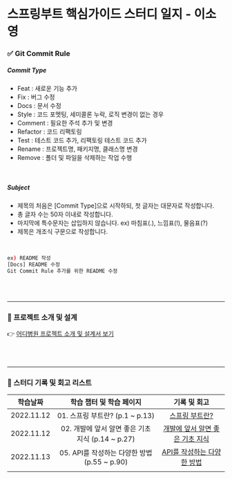 # 스프링부트 핵심가이드 스터디 일지 - 이소영

### ✅ Git Commit Rule

##### Commit Type

- Feat : 새로운 기능 추가
- Fix : 버그 수정
- Docs : 문서 수정
- Style : 코드 포멧팅, 세미콜론 누락, 로직 변경이 없는 경우
- Comment : 필요한 주석 추가 및 변경
- Refactor : 코드 리팩토링
- Test : 테스트 코드 추가, 리팩토링 테스트 코드 추가
- Rename : 프로젝트명, 패키지명, 클래스명 변경
- Remove : 폴더 및 파일을 삭제하는 작업 수행

<br />

##### Subject

- 제목의 처음은 [Commit Type]으로 시작하되, 첫 글자는 대문자로 작성합니다.
- 총 글자 수는 50자 이내로 작성합니다.
- 마지막에 특수문자는 삽입하지 않습니다.  ex) 마침표(.), 느낌표(!), 물음표(?)
- 제목은 개조식 구문으로 작성합니다.

<br />

```bash
ex) README 작성
[Docs] README 수정
Git Commit Rule 추가를 위한 README 수정
```

<br />

<br />

---

### 📢 프로젝트 소개 및 설계

👉 [어디병원 프로젝트 소개 및 설계서 보기](https://night-comma-b4a.notion.site/d0a3dcd7e3064edba2a1528dcfefa312)

<br />

<br />

---

### 📒 스터디 기록 및 회고 리스트

|  학습날짜  |             학습 챕터 및 학습 페이지              |                         기록 및 회고                         |
| :--------: | :-----------------------------------------------: | :----------------------------------------------------------: |
| 2022.11.12 |          01. 스프링 부트란? (p.1 ~ p.13)          |          [스프링 부트란?](record/스프링-부트란.md)           |
| 2022.11.12 | 02. 개발에 앞서 알면 좋은 기초 지식 (p.14 ~ p.27) | [개발에 앞서 알면 좋은 기초 지식](record/개발에-앞서-알면-좋은-기초-지식.md) |
| 2022.11.13 |   05. API를 작성하는 다양한 방법 (p.55 ~ p.90)    | [API를 작성하는 다양한 방법](record/API를-작성하는-다양한-방법.md) |
|            |                                                   |                                                              |

